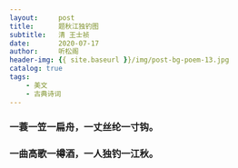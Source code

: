 ```yaml
---
layout:     post
title:      题秋江独钓图
subtitle:   清 王士祯
date:       2020-07-17
author:     听松阁
header-img: {{ site.baseurl }}/img/post-bg-poem-13.jpg
catalog: true
tags:
    - 美文
    - 古典诗词
---
```


### 一蓑一笠一扁舟，一丈丝纶一寸钩。
### 一曲高歌一樽酒，一人独钓一江秋。
